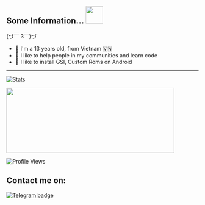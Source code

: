 ## Some Information... <img src="https://i.pinimg.com/originals/35/d0/ba/35d0ba9d59207714c5a0a31c28706f96.gif" width="45px">
(づ￣ 3￣)づ

- 🐥 I'm a 13 years old, from Vietnam 🇻🇳
- 💬 I like to help people in my communities and learn code
- 🌱 I like to install GSI, Custom Roms on Android

---

![Stats](https://github-readme-stats.vercel.app/api?username=TienDungVN&count_private=true&include_all_commits=true&show_icons=true)

<img src="https://jobs.hybrid-technologies.vn/wp-content/uploads/2020/06/andy-sm.png" width="440" height="170" />

![Profile Views](https://komarev.com/ghpvc/?username=TienDungVN)

## Contact me on:
[![Telegram badge](https://img.shields.io/badge/Telegram-30302f?style=flat&logo=telegram)](https://t.me/dung0402)



